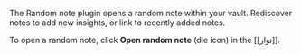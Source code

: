The Random note plugin opens a random note within your vault. Rediscover notes to add new insights, or link to recently added notes.

To open a random note, click **Open random note** (die icon) in the [[نوار]].